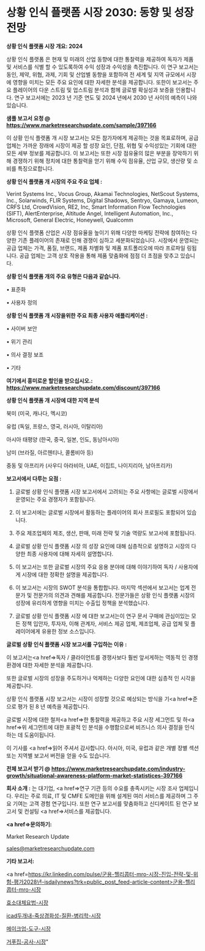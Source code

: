 # 상황 인식 플랫폼 시장 2030: 동향 및 성장 전망

<strong>상황 인식 플랫폼 시장 개요: 2024</strong>

상황 인식 플랫폼 은 현재 및 미래의 산업 동향에 대한 통찰력을 제공하여 독자가 제품 및 서비스를 식별 할 수 있도록하여 수익 성장과 수익성을 촉진합니다. 이 연구 보고서는 동인, 제약, 위협, 과제, 기회 및 산업별 동향을 포함하여 전 세계 및 지역 규모에서 시장에 영향을 미치는 모든 주요 요인에 대한 자세한 분석을 제공합니다. 또한이 보고서는 주요 플레이어의 다운 스트림 및 업스트림 분석과 함께 글로벌 확실성과 보증을 인용합니다. 연구 보고서에는 2023 년 기준 연도 및 2024 년에서 2030 년 사이의 예측이 나와 있습니다.



<strong>샘플 보고서 요청 @ <a href=https://www.marketresearchupdate.com/sample/397166>https://www.marketresearchupdate.com/sample/397166</a></strong>

이 상황 인식 플랫폼 개 시장 보고서는 모든 참가자에게 제공하는 것을 목표로하며, 공급 업체는 가까운 장래에 시장이 제공 할 성장 요인, 단점, 위협 및 수익성있는 기회에 대한 모든 세부 정보를 제공합니다. 이 보고서는 또한 시장 점유율의 많은 부분을 장악하기 위해 경쟁하기 위해 정치에 대한 통찰력을 얻기 위해 수익 점유율, 산업 규모, 생산량 및 소비를 특징으로합니다.



<strong>상황 인식 플랫폼 개 시장의 주요 주요 업체 :</strong>

Verint Systems Inc., Vocus Group, Akamai Technologies, NetScout Systems, Inc., Solarwinds, FLIR Systems, Digital Shadows, Sentryo, Gamaya, Lumeon, CRFS Ltd, CrowdVision, RE2, Inc, Smart Information Flow Technologies (SIFT), AlertEnterprise, Altitude Angel, Intelligent Automation, Inc., Microsoft, General Electric, Honeywell, Qualcomm

상황 인식 플랫폼 산업은 시장 점유율을 높이기 위해 다양한 마케팅 전략에 참여하는 다양한 기존 플레이어의 존재로 인해 경쟁이 심하고 세분화되었습니다. 시장에서 운영되는 공급 업체는 가격, 품질, 브랜드, 제품 차별화 및 제품 포트폴리오에 따라 프로파일 링됩니다. 공급 업체는 고객 상호 작용을 통해 제품 맞춤화에 점점 더 초점을 맞추고 있습니다.



<strong>상황 인식 플랫폼 개의 주요 유형은 다음과 같습니다.</strong>

• 표준화

• 사용자 정의



<strong>상황 인식 플랫폼 개 시장을위한 주요 최종 사용자 애플리케이션 :</strong>

• 사이버 보안

• 위기 관리

• 의사 결정 보조

• 기타



<strong>여기에서 흥미로운 할인을 받으십시오.: <a href=https://www.marketresearchupdate.com/discount/397166>https://www.marketresearchupdate.com/discount/397166</a></strong>



<strong>상황 인식 플랫폼 개 시장에 대한 지역 분석</strong>

북미 (미국, 캐나다, 멕시코)

유럽 (독일, 프랑스, 영국, 러시아, 이탈리아)

아시아 태평양 (한국, 중국, 일본, 인도, 동남아시아)

남미 (브라질, 아르헨티나, 콜롬비아 등)

중동 및 아프리카 (사우디 아라비아, UAE, 이집트, 나이지리아, 남아프리카)



<strong>보고서에서 다루는 요점 :</strong>

1. 글로벌 상황 인식 플랫폼 시장 보고서에서 고려되는 주요 사항에는 글로벌 시장에서 운영되는 주요 경쟁자가 포함됩니다.

2. 이 보고서에는 글로벌 시장에서 활동하는 플레이어의 회사 프로필도 포함되어 있습니다.

3. 주요 제조업체의 제조, 생산, 판매, 미래 전략 및 기술 역량도 보고서에 포함됩니다.

4. 글로벌 상황 인식 플랫폼 시장 의 성장 요인에 대해 심층적으로 설명하고 시장의 다양한 최종 사용자에 대해 자세히 설명합니다.

5. 이 보고서는 또한 글로벌 시장의 주요 응용 분야에 대해 이야기하여 독자 / 사용자에게 시장에 대한 정확한 설명을 제공합니다.

6. 이 보고서는 시장의 SWOT 분석을 통합합니다. 마지막 섹션에서 보고서는 업계 전문가 및 전문가의 의견과 견해를 제공합니다. 전문가들은 상황 인식 플랫폼 시장의 성장에 유리하게 영향을 미치는 수출입 정책을 분석했습니다.

7. 글로벌 상황 인식 플랫폼 시장 에 대한 보고서는이 연구 문서 구매에 관심이있는 모든 정책 입안자, 투자자, 이해 관계자, 서비스 제공 업체, 제조업체, 공급 업체 및 플레이어에게 유용한 정보 소스입니다.



<strong>글로벌 상황 인식 플랫폼 시장 보고서를 구입하는 이유 :</strong>

이 보고서는<a href=>독자 / 클</a>라이언트를 경쟁사보다 훨씬 앞서게하는 역동적 인 경쟁 환경에 대한 자세한 분석을 제공합니다.

또한 글로벌 시장의 성장을 주도하거나 억제하는 다양한 요인에 대한 심층적 인 시각을 제공합니다.

상황 인식 플랫폼 시장 보고서는 시장이 성장할 것으로 예상되는 방식을 기<a href=>준으로</a> 평가 된 8 년 예측을 제공합니다.

글로벌 시장에 대한 철저<a href=>한 통찰력</a>을 제공하고 주요 시장 세그먼트 및 하<a href=>위 세그</a>먼트에 대한 포괄적 인 분석을 수행함으로써 비즈니스 의사 결정을 인식하는 데 도움이됩니다.

이 기사를 <a href=>읽어 주</a>셔서 감사합니다. 아시아, 미국, 유럽과 같은 개별 장별 섹션 또는 지역별 보고서 버전을 얻을 수도 있습니다.



<strong>전체 보고서 받기 @ <a href=https://www.marketresearchupdate.com/industry-growth/situational-awareness-platform-market-statistices-397166>https://www.marketresearchupdate.com/industry-growth/situational-awareness-platform-market-statistices-397166</a></strong>



<strong>회사 소개 :</strong>
는 대기업, <a href=>연구 기</a>관 등의 수요를 충족시키는 시장 조사 업체입니다. 우리는 주로 의료, IT 및 CMFE 도메인을 위해 설계된 여러 서비스를 제공하며 그 주요 기여는 고객 경험 연구입니다. 또한 연구 보고서를 맞춤화하고 신디케이트 된 연구 보고서 및 컨설팅 <a href=>서비</a>스를 제공합니다.



<strong><a href=>문의하기:</a></strong>

Market Research Update

sales@marketresearchupdate.com



<strong>기타 보고서:</strong>

<a href=https://kr.linkedin.com/pulse/군용-헬리콥터-mro-시장-진입-전략-및-위험-평가2028년-isdailynews?trk=public_post_feed-article-content>군용-헬리콥터-mro-시장</a>

<a href=https://www.linkedin.com/pulse/효소대체요법-시장-동향-및-성장-전망-isdailynews/>효소대체요법-시장</a>

<a href=https://www.linkedin.com/pulse/icad두개내-죽상경화성-질환-병리학-시장-현재-및-미래-성장-2029-isdailynews-frlxf/>icad두개내-죽상경화성-질환-병리학-시장</a>

<a href=https://www.linkedin.com/pulse/메이크업-도구-시장-동향-및-성장-전망-analytics-alchemy-360-analysis-qllaf/>메이크업-도구-시장</a>

<a href=https://www.linkedin.com/pulse/거푸집-공사-시장-동향-및-성장-전망-analytics-alchemy-360-analysis-uulcf/>거푸집-공사-시장</a>"
